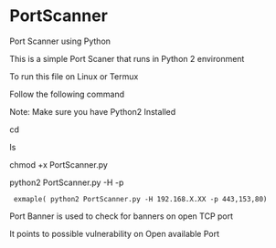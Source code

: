 # PortScanner
Port Scanner using Python

This is a simple Port Scaner that runs in Python 2 environment

To run this file on Linux or Termux

Follow the following command

Note: Make sure you have Python2 Installed

cd <directory of file>
     
ls

chmod +x PortScanner.py

python2 PortScanner.py -H<target Host> -p<target Port>
     
     exmaple( python2 PortScanner.py -H 192.168.X.XX -p 443,153,80)
 
  
Port Banner is used to check for banners on open TCP port

It points to possible vulnerability on Open available Port
